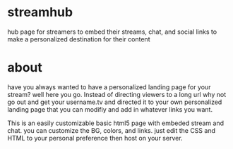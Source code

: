 # streamhub
hub page for streamers to embed their streams, chat, and social links to make a personalized destination for their content

# about
have you always wanted to have a personalized landing page for your stream? well here you go. Instead of directing viewers to a long url why not go out and get your username.tv and directed it to your own personalized landing page that you can modifiy and add in whatever links you want. 

This is an easily customizable basic html5 page with embeded stream and chat. you can customize the BG, colors, and links. just edit the CSS and HTML to your personal preference then host on your server.

